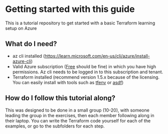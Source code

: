 # Getting started with this guide

This is a tutorial repository to get started with a basic Terraform learning setup on Azure

## What do I need?

- az cli installed (<https://learn.microsoft.com/en-us/cli/azure/install-azure-cli>)
- Valid Azure subscription ([Free](https://azure.microsoft.com/en-us/free) should be fine) in which you have high permissions. Az cli needs to be logged in to this subscription and tenant.
- Terraform installed (recommend version 1.5.x because of the licensing. You can easily install with tools such as [tfenv](https://github.com/tfutils/tfenv) or [asdf](https://github.com/asdf-community/asdf-hashicorp))

## How do I follow this tutorial along?

This was designed to be done in a small group (10-20), with someone leading the group in the exercises, then each member following along in their laptop. You can write the Terraform code yourself for each of the examples, or go to the subfolders for each step.
